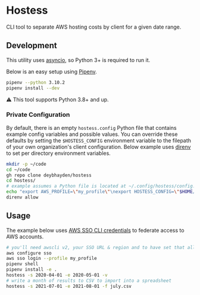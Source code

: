 # Hostess

CLI tool to separate AWS hosting costs by client for a given date range.

## Development

This utility uses [asyncio](https://docs.python.org/3/library/asyncio.html), so Python 3+ is required to run it.

Below is an easy setup using [Pipenv](https://github.com/pypa/pipenv).

```bash
pipenv --python 3.10.2
pipenv install --dev
```

:warning: This tool supports Python 3.8+ and up.

### Private Configuration

By default, there is an empty `hostess.config` Python file that contains example config variables and possible values. You can override these defaults by setting the `$HOSTESS_CONFIG` environment variable to the filepath of your own organization's client configuration. Below example uses [direnv](https://direnv.net/) to set per directory environment variables.

```bash
mkdir -p ~/code
cd ~/code
gh repo clone deybhayden/hostess
cd hostess/
# example assumes a Python file is located at ~/.config/hostess/config.py
echo "export AWS_PROFILE=\"my_profile\"\nexport HOSTESS_CONFIG=\"$HOME/.config/hostess/config.py\"" > .envrc
direnv allow
```

## Usage

The example below uses [AWS SSO CLI credentials](https://docs.aws.amazon.com/cli/latest/userguide/cli-configure-sso.html) to federate access to AWS accounts.

```bash
# you'll need awscli v2, your SSO URL & region and to have set that all up correctly
aws configure sso
aws sso login --profile my_profile
pipenv shell
pipenv install -e .
hostess -s 2020-04-01 -e 2020-05-01 -v
# write a month of results to CSV to import into a spreadsheet
hostess -s 2021-07-01 -e 2021-08-01 -f july.csv
```
